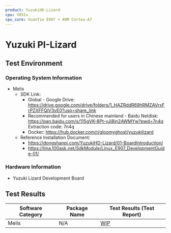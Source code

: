 ```yaml
---
product: YuzukiHD-Lizard
cpu: V851s
cpu_core: XuanTie E907 + ARM Cortex-A7
---
```


# Yuzuki PI-Lizard

## Test Environment

### Operating System Information

- Melis
    - SDK Link:
        - Global - Google Drive: https://drive.google.com/drive/folders/1_HAZRddR69hRMZAVrxFrPZXFFQiV3vE0?usp=share_link
        - Recommended for users in Chinese mainland - Baidu Netdisk: https://pan.baidu.com/s/115gVK-8Pt-vJi8jn2AWMYw?pwd=7n4q Extraction code: 7n4q
        - Docker: https://hub.docker.com/r/gloomyghost/yuzukilizard
    - Reference Installation Document:
        - https://dongshanpi.com/YuzukiHD-Lizard/01-BoardIntroduction/
        - https://tina.100ask.net/SdkModule/Linux_E907_DevelopmentGuide-01/

### Hardware Information

- Yuzuki Lizard Development Board

## Test Results

| Software Category | Package Name | Test Results (Test Report) |
| ----------------- | ------------ | -------------------------- |
| Melis             | N/A          | [WIP][Melis]               |

[Melis]: ./Melis/README.md
